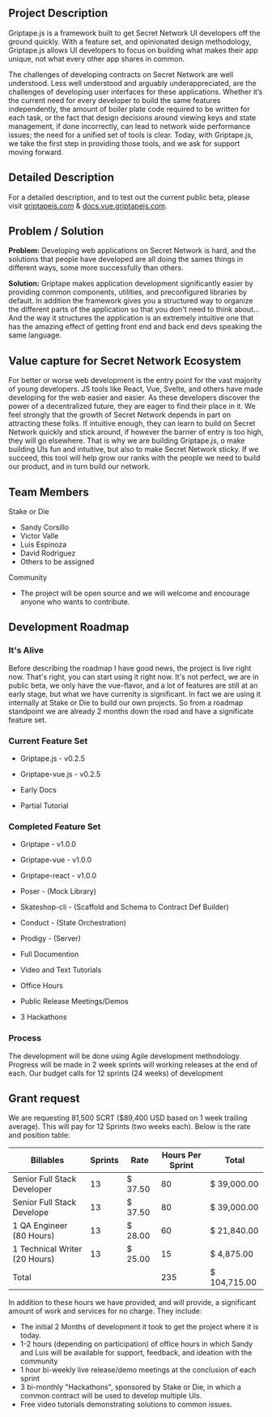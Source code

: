 ## Project Description
Griptape.js is a framework built to get Secret Network UI developers off the ground quickly. With a feature set, and opinionated design methodology, Griptape.js allows UI developers to focus on building what makes their app unique, not what every other app shares in common.

The challenges of developing contracts on Secret Network are well understood. Less well understood and arguably underappreciated, are the challenges of developing user interfaces for these applications. Whether it’s the current need for every developer to build the same features independently, the amount of boiler plate code required to be written for each task, or the fact that design decisions around viewing keys and state management, if done incorrectly, can lead to network wide performance issues; the need for a unified set of tools is clear. Today, with Griptape.js, we take the first step in providing those tools, and we ask for support moving forward.

## Detailed Description
For a detailed description, and to test out the current public beta, please visit [griptapejs.com](https://griptapejs.com) & [docs.vue.griptapejs.com](https://docs.vue.griptapejs.com).

## Problem / Solution
**Problem:** Developing web applications on Secret Network is hard, and the solutions that people have developed are all doing the sames things in different ways, some more successfully than others.

**Solution:** Griptape makes application development significantly easier by providing common components, utilities, and preconfigured libraries by default. In addition the framework gives you a structured way to organize the different parts of the application so that you don't need to think about... And the way it structures the application is an extremely intuitive one that has the amazing effect of getting front end and back end devs speaking the same language.

## Value capture for Secret Network Ecosystem
For better or worse web development is the entry point for the vast majority of young developers. JS tools like React, Vue, Svelte, and others have made developing for the web easier and easier. As these developers discover the power of a decentralized future, they are eager to find their place in it. We feel strongly that the growth of Secret Network depends in part on attracting these folks. If intuitive enough, they can learn to build on Secret Network quickly and stick around, if however the barrier of entry is too high, they will go elsewhere. That is why we are building Griptape.js, o make building UIs fun and intuitive, but also to make Secret Network sticky. If we succeed, this tool will help grow our ranks with the people we need to build our product, and in turn build our network.


## Team Members

Stake or Die
  - Sandy Corsillo
  - Victor Valle
  - Luis Espinoza
  - David Rodriguez
  - Others to be assigned

Community
  - The project will be open source and we will welcome and encourage anyone who wants to contribute.


## Development Roadmap
### It's Alive
Before describing the roadmap I have good news, the project is live right now. That's right, you can start using it right now. It's not perfect, we are in public beta, we only have the vue-flavor, and a lot of features are still at an early stage, but what we have currenlty is significant. In fact we are using it internally at Stake or Die to build our own projects. So from a roadmap standpoint we are already 2 months down the road and have a significate feature set.

### Current Feature Set
- Griptape.js - v0.2.5
- Griptape-vue.js - v0.2.5

- Early Docs
- Partial Tutorial
### Completed Feature Set
- Griptape - v1.0.0
- Griptape-vue - v1.0.0
- Griptape-react - v1.0.0
- Poser - (Mock Library)
- Skateshop-cli - (Scaffold and Schema to Contract Def Builder)
- Conduct - (State Orchestration)
- Prodigy - (Server)

- Full Documention
- Video and Text Tutorials
- Office Hours
- Public Release Meetings/Demos
- 3 Hackathons
### Process
The development will be done using Agile development methodology. Progress will be made in 2 week sprints will working releases at the end of each. Our budget calls for 12 sprints (24 weeks) of development

## Grant request
We are requesting 81,500 SCRT ($89,400 USD based on 1 week trailing average). This will pay for 12 Sprints (two weeks each). Below is the rate and position table:

| Billables                     | Sprints | Rate                    | Hours Per Sprint | Total            |
|-------------------------------|---------|-------------------------|------------------|------------------|
| Senior Full Stack Developer   | 13      |  $               37.50  | 80               |  $   39,000.00   |
| Senior Full Stack Develope    | 13      |  $               37.50  | 80               |  $   39,000.00   |
| 1 QA Engineer (80 Hours)      | 13      |  $               28.00  | 60               |  $   21,840.00   |
| 1 Technical Writer (20 Hours) | 13      |  $               25.00  | 15               |  $    4,875.00   |
| Total                         |         |                         | 235              |  $   104,715.00   |

In addition to these hours we have provided, and will provide, a significant amount of work and services for no charge. They include:

- The initial 2 Months of development it took to get the project where it is today.
- 1-2 hours (depending on participation) of office hours in which Sandy and Luis will be available for support, feedback, and ideation with the community
- 1 hour bi-weekly live release/demo meetings at the conclusion of each sprint
- 3 bi-monthly "Hackathons", sponsored by Stake or Die, in which a common contract will be used to develop multiple UIs.
- Free video tutorials demonstrating solutions to common issues.